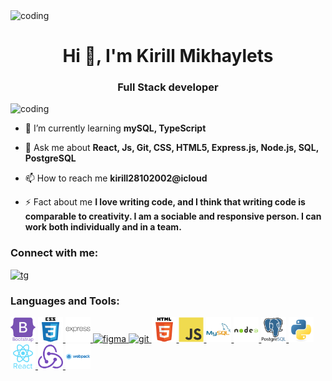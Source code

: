 <img aling="right" alt="coding" width="100%" height='400px' src="https://s116vla.storage.yandex.net/rdisk/64dfebd5cea7e3ea3bc2bb48fa699bda2dad470d69f387c3fadc1bea23a08cd5/63289366/9sadPsT_fK7vdTG4hEqmbnXPCZZGuU8SpiFYsncgTaZbmXUi1uLPc6oqc0W8gRxURKH6WPXc39UbMciZjN671A==?uid=0&filename=ORIGINAL.gif&disposition=inline&hash=&limit=0&content_type=image%2Fgif&owner_uid=0&fsize=2713337&hid=10db398f26978384ec5a5b8473fd5263&media_type=image&tknv=v2&etag=de9080fa87237460bfff05d9650a11e1&rtoken=PRmYEExGlDle&force_default=no&ycrid=na-8b24716bfa713b442a83373886ca7077-downloader1e&ts=5e909e31f2580&s=ac2834b69510b31df7db264e8b4cfe2b5b114d91f48c2472ea2325614448b35f&pb=U2FsdGVkX1-lBNCPMaeGSWzOM_TjPZMMR5LB0XvjWh7T1zRRKwOZBr8caL_1cGiSrgQzP68w4ueA7yIUwQtGbWq01H4zG-ESwK_PBiTIVrg">

<h1 align="center">Hi 👋, I'm Kirill Mikhaylets</h1>
<h3 align="center">Full Stack developer</h3>
<img aling="right" alt="coding" width="400" src="https://camo.githubusercontent.com/117d0191569b7e00e69062ce99d26fe9c251dc735c57386b497c75b0b26dda08/68747470733a2f2f63646e2e6472696262626c652e636f6d2f75736572732f313035393538332f73637265656e73686f74732f343137313336372f636f64696e672d667265616b2e676966">
  
- 🌱 I’m currently learning **mySQL, TypeScript**

- 💬 Ask me about **React, Js, Git, CSS, HTML5, Express.js, Node.js, SQL, PostgreSQL**

- 📫 How to reach me **kirill28102002@icloud**

- ⚡ Fact about me **I love writing code, and I think that writing code is comparable to creativity. I am a sociable and responsive person. I can work both individually and in a team.**

<h3 align="left">Connect with me:</h3>
<a href="https://t.me/kirill_mih" target="_blank" rel="noreferrer"><img src="https://s412vla.storage.yandex.net/rdisk/5e1b835c676b727f3e713fe56a9c112911aefda318fbf5f77298e24591c75bff/632896ae/9sadPsT_fK7vdTG4hEqmbnNyHuGuI9hO9k-N5zmNb7fxCbQz9eJDAyh1JyKrBjNjWZ6BiCDim4iORZyciFj-yg==?uid=0&filename=telegramlogo-260-75.png&disposition=inline&hash=&limit=0&content_type=image%2Fpng&owner_uid=0&fsize=13289&hid=61edf363da1e89c1fc34498ddb6feada&media_type=image&tknv=v2&etag=2c0f364b18a6289b89bdf0c1bea5eece&rtoken=P3sKIT5eS8BN&force_default=no&ycrid=na-f5d5d4776431797a82d527354456a30e-downloader23f&ts=5e90a15308780&s=dd8e542d6b129d20648b41673b8e1cf9ffa051a2fc6df99354b51bb449fbcccd&pb=U2FsdGVkX19bJIoUMtj9xwQZTGTG0qw920O0H7jhUIuH9yjzZmoS_0jxssxrU3Jhkl9AQ4eakTzTqFQLsB41rVNXihMFD1doBKT6Mu4Q37s" alt="tg" width="150" height="40"/> </a>



<p align="left">
</p>

<h3 align="left">Languages and Tools:</h3>
<p align="left"> <a href="https://getbootstrap.com" target="_blank" rel="noreferrer"> <img src="https://raw.githubusercontent.com/devicons/devicon/master/icons/bootstrap/bootstrap-plain-wordmark.svg" alt="bootstrap" width="40" height="40"/> </a> <a href="https://www.w3schools.com/css/" target="_blank" rel="noreferrer"> <img src="https://raw.githubusercontent.com/devicons/devicon/master/icons/css3/css3-original-wordmark.svg" alt="css3" width="40" height="40"/> </a> <a href="https://expressjs.com" target="_blank" rel="noreferrer"> <img src="https://raw.githubusercontent.com/devicons/devicon/master/icons/express/express-original-wordmark.svg" alt="express" width="40" height="40"/> </a> <a href="https://www.figma.com/" target="_blank" rel="noreferrer"> <img src="https://www.vectorlogo.zone/logos/figma/figma-icon.svg" alt="figma" width="40" height="40"/> </a> <a href="https://git-scm.com/" target="_blank" rel="noreferrer"> <img src="https://www.vectorlogo.zone/logos/git-scm/git-scm-icon.svg" alt="git" width="40" height="40"/> </a> <a href="https://www.w3.org/html/" target="_blank" rel="noreferrer"> <img src="https://raw.githubusercontent.com/devicons/devicon/master/icons/html5/html5-original-wordmark.svg" alt="html5" width="40" height="40"/> </a> <a href="https://developer.mozilla.org/en-US/docs/Web/JavaScript" target="_blank" rel="noreferrer"> <img src="https://raw.githubusercontent.com/devicons/devicon/master/icons/javascript/javascript-original.svg" alt="javascript" width="40" height="40"/> </a> <a href="https://www.mysql.com/" target="_blank" rel="noreferrer"> <img src="https://raw.githubusercontent.com/devicons/devicon/master/icons/mysql/mysql-original-wordmark.svg" alt="mysql" width="40" height="40"/> </a> <a href="https://nodejs.org" target="_blank" rel="noreferrer"> <img src="https://raw.githubusercontent.com/devicons/devicon/master/icons/nodejs/nodejs-original-wordmark.svg" alt="nodejs" width="40" height="40"/> </a> <a href="https://www.postgresql.org" target="_blank" rel="noreferrer"> <img src="https://raw.githubusercontent.com/devicons/devicon/master/icons/postgresql/postgresql-original-wordmark.svg" alt="postgresql" width="40" height="40"/> </a> <a href="https://www.python.org" target="_blank" rel="noreferrer"> <img src="https://raw.githubusercontent.com/devicons/devicon/master/icons/python/python-original.svg" alt="python" width="40" height="40"/> </a> <a href="https://reactjs.org/" target="_blank" rel="noreferrer"> <img src="https://raw.githubusercontent.com/devicons/devicon/master/icons/react/react-original-wordmark.svg" alt="react" width="40" height="40"/> </a> <a href="https://redux.js.org" target="_blank" rel="noreferrer"> <img src="https://raw.githubusercontent.com/devicons/devicon/master/icons/redux/redux-original.svg" alt="redux" width="40" height="40"/> </a> <a href="https://webpack.js.org" target="_blank" rel="noreferrer"> <img src="https://raw.githubusercontent.com/devicons/devicon/d00d0969292a6569d45b06d3f350f463a0107b0d/icons/webpack/webpack-original-wordmark.svg" alt="webpack" width="40" height="40"/> </a> </p>
